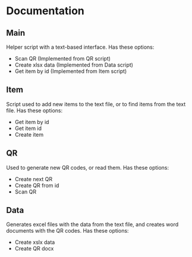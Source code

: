# Documentation

## Main
Helper script with a text-based interface. Has these options:
- Scan QR (Implemented from QR script)
- Create xlsx data (Implemented from Data script)
- Get item by id (Implemented from Item script)

## Item
Script used to add new items to the text file, or to find items from the text file.
Has these options:
- Get item by id
- Get item id
- Create item

## QR
Used to generate new QR codes, or read them.
Has these options:
- Create next QR
- Create QR from id
- Scan QR

## Data
Generates excel files with the data from the text file, and creates word documents with the QR codes.
Has these options:
- Create xslx data
- Create QR docx